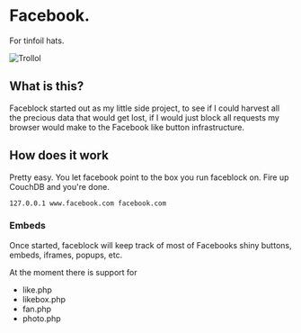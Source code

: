 # Facebook.
For tinfoil hats.

![Trollol](http://i.imgur.com/UgiW8.png)

## What is this?
Faceblock started out as my little side project, 
to see if I could harvest all the precious data that
would get lost, if I would just block all requests my
browser would make to the Facebook like button infrastructure.

## How does it work
Pretty easy. You let facebook point to the box you run 
faceblock on. Fire up CouchDB and you're done.

```
127.0.0.1 www.facebook.com facebook.com
```

### Embeds

Once started, faceblock will keep track of most of Facebooks
shiny buttons, embeds, iframes, popups, etc.

At the moment there is support for 

* like.php
* likebox.php
* fan.php
* photo.php